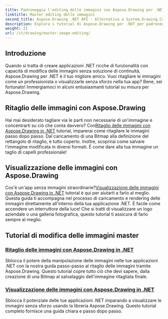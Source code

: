 ```yaml
---
title: Padroneggia l'editing delle immagini con Aspose.Drawing per .NET
linktitle: Master editing delle immagini
second_title: Aspose.Drawing .NET API - Alternativa a System.Drawing.Common
description: Esplora i tutorial di Aspose.Drawing per .NET per padroneggiare la modifica, il ritaglio e la visualizzazione delle immagini nelle applicazioni .NET con guide dettagliate.
weight: 21
url: /it/drawing/master-image-editing/
---
```

## Introduzione

Quando si tratta di creare applicazioni .NET ricche di funzionalità con capacità di modifica delle immagini senza soluzione di continuità, Aspose.Drawing per .NET è il tuo migliore amico. Vuoi ritagliare le immagini come un professionista o visualizzarle senza sforzo nella tua app? Bene, sei fortunato! Immergiamoci in alcuni entusiasmanti tutorial su misura per Aspose.Drawing.

## Ritaglio delle immagini con Aspose.Drawing  
 Hai mai desiderato tagliare via le parti non necessarie di un'immagine e concentrarti su ciò che conta davvero? Con[Ritaglio delle immagini con Aspose.Drawing in .NET](./image-cropping/) tutorial, imparerai come ritagliare le immagini passo dopo passo. Dal caricamento di una Bitmap alla definizione del rettangolo di ritaglio, è tutto coperto. Inoltre, scoprirai come salvare l'immagine modificata in diversi formati. È come dare alla tua immagine un taglio di capelli professionale!  

## Visualizzazione delle immagini con Aspose.Drawing  
 Cos'è un'app senza immagini straordinarie?[Visualizzazione delle immagini con Aspose.Drawing in .NET](./image-display/) tutorial è qui per aiutarti a farlo al meglio. Questa guida ti accompagna nel processo di caricamento e rendering delle immagini direttamente all'interno della tua applicazione .NET. È facile come accendere un interruttore della luce! Che si tratti di visualizzare un logo aziendale o una galleria fotografica, questo tutorial ti assicura di farlo sempre al meglio.
  
## Tutorial di modifica delle immagini master
### [Ritaglio delle immagini con Aspose.Drawing in .NET](./image-cropping/)
Sblocca il potere della manipolazione delle immagini nelle tue applicazioni .NET con la nostra guida passo-passo al ritaglio delle immagini tramite Aspose.Drawing. Questo tutorial copre tutto ciò che devi sapere, dalla creazione di una Bitmap al salvataggio dell'immagine ritagliata finale.
### [Visualizzazione delle immagini con Aspose.Drawing in .NET](./image-display/)
Sblocca il potenziale delle tue applicazioni .NET imparando a visualizzare le immagini senza sforzo usando la libreria Aspose.Drawing. Questo tutorial completo fornisce una guida chiara e passo dopo passo.